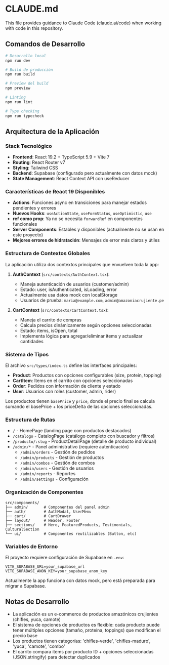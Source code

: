 # CLAUDE.md

This file provides guidance to Claude Code (claude.ai/code) when working with code in this repository.

## Comandos de Desarrollo

```bash
# Desarrollo local
npm run dev

# Build de producción
npm run build

# Preview del build
npm preview

# Linting
npm run lint

# Type checking
npm run typecheck
```

## Arquitectura de la Aplicación

### Stack Tecnológico
- **Frontend**: React 19.2 + TypeScript 5.9 + Vite 7
- **Routing**: React Router v7
- **Styling**: Tailwind CSS
- **Backend**: Supabase (configurado pero actualmente con datos mock)
- **State Management**: React Context API con useReducer

### Características de React 19 Disponibles
- **Actions**: Funciones async en transiciones para manejar estados pendientes y errores
- **Nuevos Hooks**: `useActionState`, `useFormStatus`, `useOptimistic`, `use`
- **ref como prop**: Ya no se necesita `forwardRef` en componentes funcionales
- **Server Components**: Estables y disponibles (actualmente no se usan en este proyecto)
- **Mejores errores de hidratación**: Mensajes de error más claros y útiles

### Estructura de Contextos Globales

La aplicación utiliza dos contextos principales que envuelven toda la app:

1. **AuthContext** (`src/contexts/AuthContext.tsx`):
   - Maneja autenticación de usuarios (customer/admin)
   - Estado: user, isAuthenticated, isLoading, error
   - Actualmente usa datos mock con localStorage
   - Usuarios de prueba: `maria@example.com`, `admin@amazoniacrujiente.pe`

2. **CartContext** (`src/contexts/CartContext.tsx`):
   - Maneja el carrito de compras
   - Calcula precios dinámicamente según opciones seleccionadas
   - Estado: items, isOpen, total
   - Implementa lógica para agregar/eliminar items y actualizar cantidades

### Sistema de Tipos

El archivo `src/types/index.ts` define las interfaces principales:
- **Product**: Productos con opciones configurables (size, protein, topping)
- **CartItem**: Items en el carrito con opciones seleccionadas
- **Order**: Pedidos con información de cliente y estado
- **User**: Usuarios con roles (customer, admin, rider)

Los productos tienen `basePrice` y `price`, donde el precio final se calcula sumando el basePrice + los priceDelta de las opciones seleccionadas.

### Estructura de Rutas

- `/` - HomePage (landing page con productos destacados)
- `/catalogo` - CatalogPage (catálogo completo con buscador y filtros)
- `/producto/:slug` - ProductDetailPage (detalle de producto individual)
- `/admin/*` - Panel administrativo (requiere autenticación)
  - `/admin/orders` - Gestión de pedidos
  - `/admin/products` - Gestión de productos
  - `/admin/combos` - Gestión de combos
  - `/admin/users` - Gestión de usuarios
  - `/admin/reports` - Reportes
  - `/admin/settings` - Configuración

### Organización de Componentes

```
src/components/
├── admin/       # Componentes del panel admin
├── auth/        # AuthModal, UserMenu
├── cart/        # CartDrawer
├── layout/      # Header, Footer
├── sections/    # Hero, FeaturedProducts, Testimonials, CulturalSection
└── ui/          # Componentes reutilizables (Button, etc)
```

### Variables de Entorno

El proyecto requiere configuración de Supabase en `.env`:
```
VITE_SUPABASE_URL=your_supabase_url
VITE_SUPABASE_ANON_KEY=your_supabase_anon_key
```

Actualmente la app funciona con datos mock, pero está preparada para migrar a Supabase.

## Notas de Desarrollo

- La aplicación es un e-commerce de productos amazónicos crujientes (chifles, yuca, camote)
- El sistema de opciones de productos es flexible: cada producto puede tener múltiples opciones (tamaño, proteína, toppings) que modifican el precio base
- Los productos tienen categorías: 'chifles-verde', 'chifles-maduro', 'yuca', 'camote', 'combo'
- El carrito compara items por producto ID + opciones seleccionadas (JSON.stringify) para detectar duplicados
